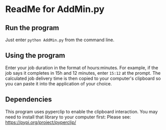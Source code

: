 # ReadMe for AddMin.py

## Run the program

Just enter `python AddMin.py` from the command line.

## Using the program

Enter your job duration in the format of hours:minutes. For example, if the job says it completes in 15h and 12 minutes, enter `15:12` at the prompt.
The calculated job delivery time is then copied to your computer's clipboard so you can paste it into the application of your choice.

## Dependencies

This program uses pyperclip to enable the clipboard interaction. You may need to install that library to your computer first:
Please see: https://pypi.org/project/pyperclip/